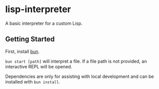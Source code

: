# lisp-interpreter
A basic interpreter for a custom Lisp.

## Getting Started

First, install [bun](https://bun.sh/).

`bun start [path]` will interpret a file. If a file path is not provided, an interactive REPL will be opened.

Dependencies are only for assisting with local development and can be installed with `bun install`.
